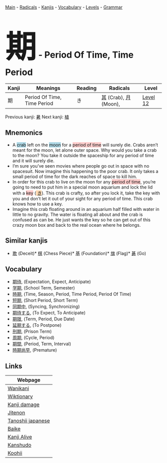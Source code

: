 <style> bigfont {font-size: 100px}</style>
[Main](../index.md) -
[Radicals](../radicals.md) -
[Kanjis](../kanjis.md) -
[Vocabulary](../vocabulary.md) -
[Levels](../levels.md) -
[Grammar](../grammar.md)
# <bigfont> 期</bigfont> - Period Of Time, Time Period 

| Kanji | Meanings | Reading | Radicals | Level |
| --- | --- | --- | --- | --- |
| 期 | Period Of Time, Time Period | き | [其](../radicals/其.md) (Crab), [月](../radicals/月.md) (Moon),  | [Level 12](../levels/wk_level12.md) |

Previous kanji: [暑](暑.md) Next kanji: [植](植.md) 

## Mnemonics
 * A <span style="background-color:#ADD8E6"> crab</span> left on the <span style="background-color:#ADD8E6"> moon</span> for a <span style="background-color:#ffcccb"> period of time</span> will surely die. Crabs aren’t meant for the moon, let alone outer space. Why would you take a crab to the moon? You take it outside the spaceship for any period of time and it will surely die.
* I’m sure you’ve seen movies where people go out in space with no spacesuit. Now imagine this happening to the poor crab. It only takes a small period of time for the dark reaches of space to kill him.
* In order for this crab to live on the moon for any <span style="background-color:#ffcccb"> period of time</span>, you’re going to need to put him in a special moon aquarium and lock the lid with a <span style="background-color:#ffcccb"> key</span> (<span style="background-color:#fed8b1"> [き](https://jisho.org/search/き)</span>). This crab is crafty, so after you lock it, take the key with you and don’t let it out of your sight for any period of time. This crab knows how to use a key.
* Imagine this crab floating around in an aquarium half filled with water in little to no gravity. The water is floating all about and the crab is confused as can be. He just wants the key so he can get out of this crazy moon box and back to the real ocean where he belongs.


## Similar kanjis
 * [欺](欺.md) (Deceit)* [棋](棋.md) (Chess Piece)* [基](基.md) (Foundation)* [旗](旗.md) (Flag)* [碁](碁.md) (Go)


## Vocabulary
 * [期待](../vocabulary/期.md), (Expectation, Expect, Anticipate)
* [学期](../vocabulary/期.md), (School Term, Semester)
* [時期](../vocabulary/期.md), (Time, Season, Period, Time Period, Period Of Time)
* [短期](../vocabulary/期.md), (Short Period, Short Term)
* [同期中](../vocabulary/期.md), (Syncing, Synchronizing)
* [期待する](../vocabulary/期.md), (To Expect, To Anticipate)
* [期限](../vocabulary/期.md), (Term, Period, Due Date)
* [延期する](../vocabulary/期.md), (To Postpone)
* [刑期](../vocabulary/期.md), (Prison Term)
* [周期](../vocabulary/期.md), (Cycle, Period)
* [期間](../vocabulary/期.md), (Period, Term, Interval)
* [時期尚早](../vocabulary/期.md), (Premature)



## Links 

| Webpage |
| --- |
| [Wanikani          ](https://www.wanikani.com/kanji/期) |
| [Wiktionary        ](https://en.wiktionary.org/wiki/期) |
| [Kanji damage      ](http://www.kanjidamage.com/kanji/search?utf8=✓&q=期) |
| [Jitenon           ](https://jitenon.com/kanji/期) |
| [Tanoshii japanese ](https://www.tanoshiijapanese.com/dictionary/kanji.cfm?k=期) |
| [Baike             ](https://baike.baidu.com/item/期) |
| [Kanji Alive       ](https://app.kanjialive.com/期) |
| [Kanshudo          ](https://www.kanshudo.com/searchmn?q=期) |
| [Koohii            ](https://kanji.koohii.com/study/kanji/期) |
